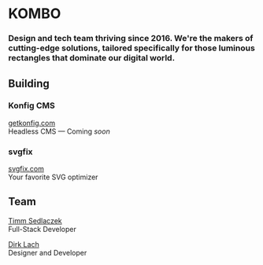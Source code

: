 # KOMBO
### Design and tech team thriving since 2016. We're the makers of cutting-edge solutions, tailored specifically for those luminous rectangles that dominate our digital world.

## Building

### Konfig CMS
[getkonfig.com](https://getkonfig.com/)<br/>
Headless CMS — Coming *soon*

### svgfix
[svgfix.com](https://www.svgfix.com/)<br/>
Your favorite SVG optimizer

## Team

[Timm Sedlaczek](https://github.com/timmsedlaczek/)<br/>
Full-Stack Developer<br/>

[Dirk Lach](https://github.com/dirklach)<br/>
Designer and Developer
